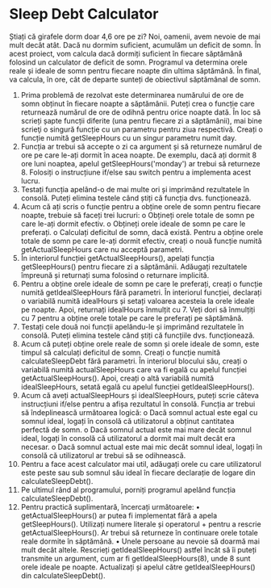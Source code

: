 # Sleep Debt Calculator

Știați că girafele dorm doar 4,6 ore pe zi? Noi, oamenii, avem nevoie de mai mult decât atât. Dacă nu dormim suficient, acumulăm un deficit de somn. În acest proiect, vom calcula dacă dormiți suficient în fiecare săptămână folosind un calculator de deficit de somn. Programul va determina orele reale și ideale de somn pentru fiecare noapte din ultima săptămână. În final, va calcula, în ore, cât de departe sunteți de obiectivul săptămânal de somn.
1.	Prima problemă de rezolvat este determinarea numărului de ore de somn obținut în fiecare noapte a săptămânii. Puteți crea o funcție care returnează numărul de ore de odihnă pentru orice noapte dată. În loc să scrieți șapte funcții diferite (una pentru fiecare zi a săptămânii), mai bine scrieţi o singură funcție cu un parametru pentru ziua respectivă. Creați o funcție numită getSleepHours cu un singur parametru numit day.
2.	Funcția ar trebui să accepte o zi ca argument și să returneze numărul de ore pe care le-ați dormit în acea noapte. De exemplu, dacă ați dormit 8 ore luni noaptea, apelul getSleepHours('monday') ar trebui să returneze 8. Folosiți o instrucțiune if/else sau switch pentru a implementa acest lucru.
3.	Testați funcția apelând-o de mai multe ori și imprimând rezultatele în consolă. Puteți elimina testele când știți că funcția dvs. funcționează.
4.	Acum că ați scris o funcție pentru a obține orele de somn pentru fiecare noapte, trebuie să faceți trei lucruri:
o	Obțineți orele totale de somn pe care le-ați dormit efectiv.
o	Obțineți orele ideale de somn pe care le preferați.
o	Calculați deficitul de somn, dacă există.
Pentru a obține orele totale de somn pe care le-ați dormit efectiv, creați o nouă funcție numită getActualSleepHours care nu acceptă parametri.
5.	În interiorul funcției getActualSleepHours(), apelați funcția getSleepHours() pentru fiecare zi a săptămânii. Adăugați rezultatele împreună și returnați suma folosind o returnare implicită.
6.	Pentru a obține orele ideale de somn pe care le preferați, creați o funcție numită getIdealSleepHours fără parametri. În interiorul funcției, declarați o variabilă numită idealHours și setați valoarea acesteia la orele ideale pe noapte. Apoi, returnați idealHours înmulțit cu 7. Veți dori să înmulțiți cu 7 pentru a obține orele totale pe care le preferați pe săptămână.
7.	Testați cele două noi funcții apelându-le și imprimând rezultatele în consolă. Puteți elimina testele când știți că funcțiile dvs. funcționează.
8.	Acum că puteți obține orele reale de somn și orele ideale de somn, este timpul să calculați deficitul de somn. Creați o funcție numită calculateSleepDebt fără parametri. În interiorul blocului său, creați o variabilă numită actualSleepHours care va fi egală cu apelul funcției getActualSleepHours(). Apoi, creați o altă variabilă numită idealSleepHours, setată egală cu apelul funcției getIdealSleepHours().
9.	Acum că aveți actualSleepHours și idealSleepHours, puteți scrie câteva instrucțiuni if/else pentru a afișa rezultatul în consolă. Funcția ar trebui să îndeplinească următoarea logică:
o	Dacă somnul actual este egal cu somnul ideal, logați în consolă că utilizatorul a obținut cantitatea perfectă de somn.
o	Dacă somnul actual este mai mare decât somnul ideal, logați în consolă că utilizatorul a dormit mai mult decât era necesar.
o	Dacă somnul actual este mai mic decât somnul ideal, logați în consolă că utilizatorul ar trebui să se odihnească.
10.	Pentru a face acest calculator mai util, adăugați orele cu care utilizatorul este peste sau sub somnul său ideal în fiecare declarație de logare din calculateSleepDebt().
11.	Pe ultimul rând al programului, porniți programul apelând funcția calculateSleepDebt().
12.	Pentru practică suplimentară, încercați următoarele:
•	getActualSleepHours() ar putea fi implementat fără a apela getSleepHours(). Utilizați numere literale și operatorul + pentru a rescrie getActualSleepHours(). Ar trebui să returneze în continuare orele totale reale dormite în săptămână.
•	Unele persoane au nevoie să doarmă mai mult decât altele. Rescrieți getIdealSleepHours() astfel încât să îi puteți transmite un argument, cum ar fi getIdealSleepHours(8), unde 8 sunt orele ideale pe noapte. Actualizați și apelul către getIdealSleepHours() din calculateSleepDebt().

